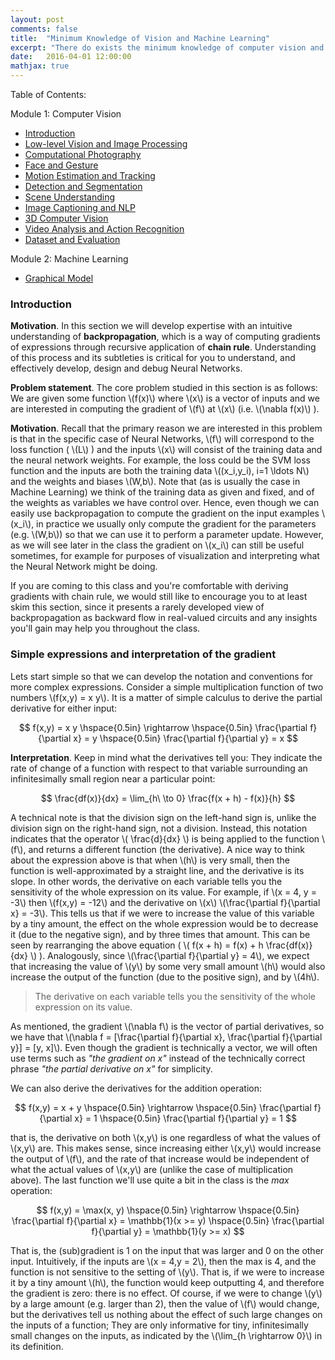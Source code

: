```yaml
---
layout: post
comments: false
title:  "Minimum Knowledge of Vision and Machine Learning"
excerpt: "There do exists the minimum knowledge of computer vision and machine learning in order for us to have a basic, fluent, non-embarassing conversation with professionals. There's a broad span of topics in these two fields and we need a bunch of books to cover them all. This blog just walks through the very basic pipeline of the most famous algorithms."
date:   2016-04-01 12:00:00
mathjax: true
---
```


Table of Contents:

Module 1: Computer Vision

- [Introduction](#intro)
- [Low-level Vision and Image Processing](#mat)
- [Computational Photography](#backprop)
- [Face and Gesture]()
- [Motion Estimation and Tracking](#staged)
- [Detection and Segmentation](#patters)
- [Scene Understanding](#intuitive)
- [Image Captioning and NLP](#sigmoid)
- [3D Computer Vision](#grad)
- [Video Analysis and Action Recognition]()
- [Dataset and Evaluation]()

Module 2: Machine Learning

- [Graphical Model](#intro)

<a name='intro'></a>

### Introduction

**Motivation**. In this section we will develop expertise with an intuitive understanding of **backpropagation**, which is a way of computing gradients of expressions through recursive application of **chain rule**. Understanding of this process and its subtleties is critical for you to understand, and effectively develop, design and debug Neural Networks.

**Problem statement**. The core problem studied in this section is as follows: We are given some function \\(f(x)\\) where \\(x\\) is a vector of inputs and we are interested in computing the gradient of \\(f\\) at \\(x\\) (i.e. \\(\nabla f(x)\\) ).

**Motivation**. Recall that the primary reason we are interested in this problem is that in the specific case of Neural Networks, \\(f\\) will correspond to the loss function ( \\(L\\) ) and the inputs \\(x\\) will consist of the training data and the neural network weights. For example, the loss could be the SVM loss function and the inputs are both the training data \\((x\_i,y\_i), i=1 \ldots N\\) and the weights and biases \\(W,b\\). Note that (as is usually the case in Machine Learning) we think of the training data as given and fixed, and of the weights as variables we have control over. Hence, even though we can easily use backpropagation to compute the gradient on the input examples \\(x\_i\\), in practice we usually only compute the gradient for the parameters (e.g. \\(W,b\\)) so that we can use it to perform a parameter update. However, as we will see later in the class the gradient on \\(x\_i\\) can still be useful sometimes, for example for purposes of visualization and interpreting what the Neural Network might be doing.

If you are coming to this class and you're comfortable with deriving gradients with chain rule, we would still like to encourage you to at least skim this section, since it presents a rarely developed view of backpropagation as backward flow in real-valued circuits and any insights you'll gain may help you throughout the class.

<a name='grad'></a>

### Simple expressions and interpretation of the gradient

Lets start simple so that we can develop the notation and conventions for more complex expressions. Consider a simple multiplication function of two numbers \\(f(x,y) = x y\\). It is a matter of simple calculus to derive the partial derivative for either input:

$$
f(x,y) = x y \hspace{0.5in} \rightarrow \hspace{0.5in} \frac{\partial f}{\partial x} = y \hspace{0.5in} \frac{\partial f}{\partial y} = x 
$$

**Interpretation**. Keep in mind what the derivatives tell you: They indicate the rate of change of a function with respect to that variable surrounding an infinitesimally small region near a particular point:

$$
\frac{df(x)}{dx} = \lim_{h\ \to 0} \frac{f(x + h) - f(x)}{h}
$$

A technical note is that the division sign on the left-hand sign is, unlike the division sign on the right-hand sign, not a division. Instead, this notation indicates that the operator \\(  \frac{d}{dx} \\) is being applied to the function \\(f\\), and returns a different function (the derivative). A nice way to think about the expression above is that when \\(h\\) is very small, then the function is well-approximated by a straight line, and the derivative is its slope. In other words, the derivative on each variable tells you the sensitivity of the whole expression on its value. For example, if \\(x = 4, y = -3\\) then \\(f(x,y) = -12\\) and the derivative on \\(x\\) \\(\frac{\partial f}{\partial x} = -3\\). This tells us that if we were to increase the value of this variable by a tiny amount, the effect on the whole expression would be to decrease it (due to the negative sign), and by three times that amount. This can be seen by rearranging the above equation ( \\( f(x + h) = f(x) + h \frac{df(x)}{dx} \\) ). Analogously, since \\(\frac{\partial f}{\partial y} = 4\\), we expect that increasing the value of \\(y\\) by some very small amount \\(h\\) would also increase the output of the function (due to the positive sign), and by \\(4h\\).

> The derivative on each variable tells you the sensitivity of the whole expression on its value.

As mentioned, the gradient \\(\nabla f\\) is the vector of partial derivatives, so we have that \\(\nabla f = [\frac{\partial f}{\partial x}, \frac{\partial f}{\partial y}] = [y, x]\\). Even though the gradient is technically a vector, we will often use terms such as *"the gradient on x"* instead of the technically correct phrase *"the partial derivative on x"* for simplicity.

We can also derive the derivatives for the addition operation:

$$
f(x,y) = x + y \hspace{0.5in} \rightarrow \hspace{0.5in} \frac{\partial f}{\partial x} = 1 \hspace{0.5in} \frac{\partial f}{\partial y} = 1
$$

that is, the derivative on both \\(x,y\\) is one regardless of what the values of \\(x,y\\) are. This makes sense, since increasing either \\(x,y\\) would increase the output of \\(f\\), and the rate of that increase would be independent of what the actual values of \\(x,y\\) are (unlike the case of multiplication above). The last function we'll use quite a bit in the class is the *max* operation:

$$
f(x,y) = \max(x, y) \hspace{0.5in} \rightarrow \hspace{0.5in} \frac{\partial f}{\partial x} = \mathbb{1}(x >= y) \hspace{0.5in} \frac{\partial f}{\partial y} = \mathbb{1}(y >= x)
$$

That is, the (sub)gradient is 1 on the input that was larger and 0 on the other input. Intuitively, if the inputs are \\(x = 4,y = 2\\), then the max is 4, and the function is not sensitive to the setting of \\(y\\). That is, if we were to increase it by a tiny amount \\(h\\), the function would keep outputting 4, and therefore the gradient is zero: there is no effect. Of course, if we were to change \\(y\\) by a large amount (e.g. larger than 2), then the value of \\(f\\) would change, but the derivatives tell us nothing about the effect of such large changes on the inputs of a function; They are only informative for tiny, infinitesimally small changes on the inputs, as indicated by the \\(\lim\_{h \rightarrow 0}\\) in its definition.


